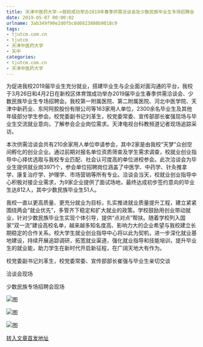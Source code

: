 ```yaml
---
title: 天津中医药大学->我校成功举办2019年春季供需洽谈会及少数民族毕业生专场招聘会 | tjutcm.com.cn
date: 2019-05-07 00:00:02
urlname: 3ab349f90e2d0fbc0d6823880b9018c9
tags: 
- tjutcm.com.cn
- tjutcm
- 天津中医药大学
- 天中
categories:
- tjutcm.com.cn
- 天津中医药大学
---
```


为促进我校2019届毕业生充分就业，搭建毕业生与企业面对面沟通的平台，我校于3月26日和4月2日在新校区体育馆成功举办2019届毕业生春季供需洽谈会、少数民族毕业生专场招聘会。我校第一附属医院、第二附属医院、河北中医学院、天津中新药业、东阿阿胶股份有限公司等163家用人单位，2300余名毕业生及其他年级部分学生参会。校党委副书记刘革生，校党委常委、宣传部部长崔强现场与毕业生交流就业意向，了解参会企业岗位需求。天津电视台科教频道记者现场追踪采访。

本次供需洽谈会共有210余家用人单位申请参会，其中2家是由我校“天梦”众创空间孵化的创业企业。通过前期对报名单位资质筛查及学生需求调查，校就业创业指导中心择优选取与我校专业匹配、社会认可度高的单位进校参会。此次洽谈会为毕业生提供就业岗3971个，参会单位招聘岗位涵盖了中医学、中药学、针灸推拿学、康复治疗学、护理学、市场营销等所有专业。洽谈会当天，校就业创业指导中心积极对接企业需求，为9家企业提供了面试场地，最终达成初步签约意向的毕业生达812人，其中少数民族毕业生51人。

我校一直以更高质量、更充分就业为目标，扎实推进就业质量提升工程，建立紧紧围绕两会“就业优先”，多管齐下稳定和扩大就业的政策。学校鼓励用创业带动就业，针对少数民族毕业生实现个体引导，提供“点对点”帮扶。随着学校列入国家“双一流”建设高校名单，越来越多知名度高、影响力大的企业希望与我校建立长期稳定的合作关系。校大学生就业创业指导中心将以此为契机，进一步深化就业基地建设，持续开展追踪调研，拓宽就业渠道，强化就业指导和技能培训，提升毕业生的就业能，助力学生在新时代开启新征程，在广阔天地大有作为。

校党委副书记刘革生，校党委常委、宣传部部长崔强与毕业生亲切交谈

洽谈会现场

少数民族专场招聘会现场

![图](http://news13.tjutcm.edu.cn/__local/D/8F/74/D5FEE72A57052E61362EEC32958_62D6C153_168F9.jpg)

![图](http://news13.tjutcm.edu.cn/__local/0/5E/06/7241AAC166EE50C0429859A8937_23235293_17063.jpg)

![图](http://news13.tjutcm.edu.cn/__local/1/11/61/222F9A33DE7996CEF26C8E30FB2_41A1C92A_14FA4.jpg)

[转入文章首发地址](http://news13.tjutcm.edu.cn/info/1526/12969.htm)